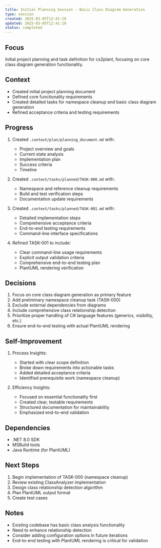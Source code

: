 ```yaml
---
title: Initial Planning Session - Basic Class Diagram Generation
type: session
created: 2025-03-05T12:41:19
updated: 2025-03-05T12:41:19
status: completed
---
```


## Focus
Initial project planning and task definition for cs2plant, focusing on core class diagram generation functionality.

## Context
- Created initial project planning document
- Defined core functionality requirements
- Created detailed tasks for namespace cleanup and basic class diagram generation
- Refined acceptance criteria and testing requirements

## Progress
1. Created `.context/plan/planning_document.md` with:
   - Project overview and goals
   - Current state analysis
   - Implementation plan
   - Success criteria
   - Timeline

2. Created `.context/tasks/planned/TASK-000.md` with:
   - Namespace and reference cleanup requirements
   - Build and test verification steps
   - Documentation update requirements

3. Created `.context/tasks/planned/TASK-001.md` with:
   - Detailed implementation steps
   - Comprehensive acceptance criteria
   - End-to-end testing requirements
   - Command-line interface specifications

4. Refined TASK-001 to include:
   - Clear command-line usage requirements
   - Explicit output validation criteria
   - Comprehensive end-to-end testing plan
   - PlantUML rendering verification

## Decisions
1. Focus on core class diagram generation as primary feature
2. Add preliminary namespace cleanup task (TASK-000)
3. Exclude external dependencies from diagrams
4. Include comprehensive class relationship detection
5. Prioritize proper handling of C# language features (generics, visibility, etc.)
6. Ensure end-to-end testing with actual PlantUML rendering

## Self-Improvement
1. Process Insights:
   - Started with clear scope definition
   - Broke down requirements into actionable tasks
   - Added detailed acceptance criteria
   - Identified prerequisite work (namespace cleanup)

2. Efficiency Insights:
   - Focused on essential functionality first
   - Created clear, testable requirements
   - Structured documentation for maintainability
   - Emphasized end-to-end validation

## Dependencies
- .NET 8.0 SDK
- MSBuild tools
- Java Runtime (for PlantUML)

## Next Steps
1. Begin implementation of TASK-000 (namespace cleanup)
2. Review existing ClassAnalyzer implementation
3. Design class relationship detection algorithm
4. Plan PlantUML output format
5. Create test cases

## Notes
- Existing codebase has basic class analysis functionality
- Need to enhance relationship detection
- Consider adding configuration options in future iterations
- End-to-end testing with PlantUML rendering is critical for validation 